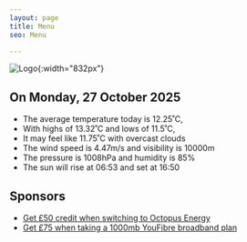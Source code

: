 ```yaml
---
layout: page
title: Menu
seo: Menu

---
```


![Logo](/images/logo.jpg){:width="832px"}

<!-- weather_marker starts -->
## On Monday, 27 October 2025

- The average temperature today is 12.25˚C,
- With highs of 13.32˚C and lows of 11.5˚C,
- It may feel like 11.75˚C with overcast clouds
- The wind speed is 4.47m/s and visibility is 10000m
- The pressure is 1008hPa and humidity is 85%
- The sun will rise at 06:53 and set at 16:50

<!-- weather_marker ends -->

## Sponsors

- [Get £50 credit when switching to Octopus Energy](https://bit.ly/3oD1nnS)
- [Get £75 when taking a 1000mb YouFibre broadband plan](https://aklam.io/91zWhU?)
